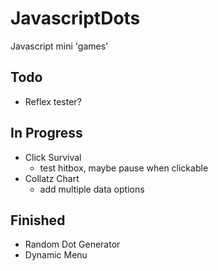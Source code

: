 # JavascriptDots
Javascript mini 'games'
## Todo
- Reflex tester?

## In Progress
- Click Survival
    - test hitbox, maybe pause when clickable
- Collatz Chart
    - add multiple data options

## Finished
- Random Dot Generator
- Dynamic Menu

